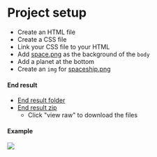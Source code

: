 # Project setup

- Create an HTML file
- Create a CSS file
- Link your CSS file to your HTML
- Add [space.png](end-result/space.png) as the background of the `body`
- Add a planet at the bottom
- Create an `img` for [spaceship.png]((end-result/spaceship.png))

#### End result
- [End result folder](end-result)
- [End result zip](end-result.zip)
  - Click "view raw" to download the files

#### Example
![](http://i.imgur.com/vFBsejE.png)
